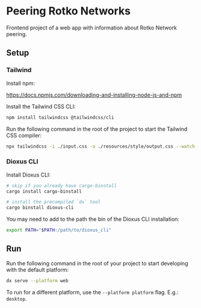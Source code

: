 # Peering Rotko Networks

Frontend project of a web app with information about Rotko Network peering.

## Setup

### Tailwind

Install npm:

https://docs.npmjs.com/downloading-and-installing-node-js-and-npm

Install the Tailwind CSS CLI:

```bash
npm install tailwindcss @tailwindcss/cli
```

Run the following command in the root of the project to start the Tailwind CSS compiler:

```bash
npx tailwindcss -i ./input.css -o ./resources/style/output.css --watch
```

### Dioxus CLI

Install Dioxus CLI:

```bash
# skip if you already have cargo-binstall
cargo install cargo-binstall

# install the precompiled `dx` tool
cargo binstall dioxus-cli
```

You may need to add to the path the bin of the Dioxus CLI installation:

```bash
export PATH="$PATH:/path/to/dioxus_cli"
```

## Run

Run the following command in the root of your project to start developing with the default platform:

```bash
dx serve --platform web
```
To run for a different platform, use the `--platform platform` flag. E.g.: `desktop`.